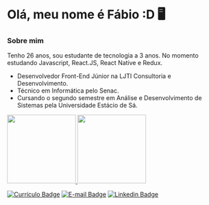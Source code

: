 # Olá, meu nome é Fábio :D 🖥

<!-- [![Github Badge](https://img.shields.io/badge/-Github-000?style=flat-square&logo=Github&logoColor=white&link=https://github.com/fabiolins1995)](https://github.com/fabiolins1995) -->


### Sobre mim
Tenho 26 anos, sou estudante de tecnologia a 3 anos.
No momento estudando Javascript, React.JS, React Native e Redux.
* Desenvolvedor Front-End Júnior na LJTI Consultoria e Desenvolvimento.
* Técnico em Informática pelo Senac.
* Cursando o segundo semestre em Análise e Desenvolvimento de Sistemas pela Universidade Estácio de Sá.

<div>
  <a href="https://github.com/fabiolins1995">
  <img height="160em" src="https://github-readme-stats.vercel.app/api?username=fabiolins1995&show_icons=true&theme=dark&include_all_commits=true&count_private=true"/>
  <img height="160em" src="https://github-readme-stats.vercel.app/api/top-langs/?username=fabiolins1995&layout=compact&langs_count=16&theme=dark"/>
</div>
    
[![Currículo Badge](https://img.shields.io/badge/-Currículo-red?style=for-the-badge&logo=appveyor&logoColor=white&link=https://github.com/fabiolins1995)](https://drive.google.com/file/d/16-_zOdO--CTNpg-ID3h5aJufwtqkgCnZ/view?usp=sharing)
[![E-mail Badge](https://img.shields.io/badge/-Email-purple?style=for-the-badge&logo=appveyor&logoColor=white&link=https://github.com/fabiolins1995)](mailto:fabio.orlandini@yahoo.com.br)
[![Linkedin Badge](https://img.shields.io/badge/-LinkedIn-blue?style=for-the-badge&logo=Linkedin&logoColor=white&link=https://www.linkedin.com/in/fabiolins1995/)](https://www.linkedin.com/in/fabiolins1995/)

